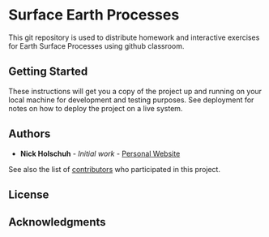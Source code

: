 # Surface Earth Processes

This git repository is used to distribute homework and interactive exercises for Earth Surface Processes using github classroom. 

## Getting Started

These instructions will get you a copy of the project up and running on your local machine for development and testing purposes. See deployment for notes on how to deploy the project on a live system.

## Authors

* **Nick Holschuh** - *Initial work* - [Personal Website](https://nholschuh.com)

See also the list of [contributors](https://github.com/AmherstGeology) who participated in this project.

## License

## Acknowledgments

